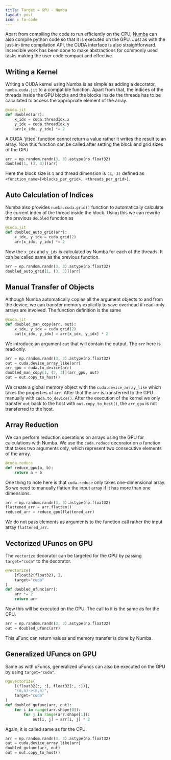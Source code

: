 ```yaml
---
title: Target = GPU - Numba
layout: post
icon : fa-code 
---
```


Apart from compiling the code to run efficiently on the CPU, [Numba](http://numba.pydata.org/) can also compile python code so that it is executed on the GPU. Just as with the just-in-time compilation API, the CUDA interface is also straightforward. Incredible work has been done to make abstractions for commonly used tasks making the user code compact and effective.

## Writing a Kernel  

Writing a CUDA kernel using Numba is as simple as adding a decorator, `numba.cuda.jit` to a compatible function. Apart from that, the indices of the threads inside the GPU blocks and the blocks inside the threads has to be calculated to access the appropriate element of the array.

```python
@cuda.jit
def doubled(arr):
    x_idx = cuda.threadIdx.x
    y_idx = cuda.threadIdx.y
    arr[x_idx, y_idx] *= 2
```

A CUDA 'jitted' function cannot return a value rather it writes the result to an array. Now this function can be called after setting the block and grid sizes of the GPU

```python
arr = np.random.randn(3, 3).astype(np.float32)
doubled[1, (3, 3)](arr)
```

Here the block size is `1` and thread dimension is `(3, 3)` defined as `<function_name>[<blocks_per_grid>, <threads_per_grid>]`.

## Auto Calculation of Indices  

Numba also provides `numba.cuda.grid()` function to automatically calculate the current index of the thread inside the block. Using this we can rewrite the previous `doubled` function as

```python
@cuda.jit
def doubled_auto_grid(arr):
    x_idx, y_idx = cuda.grid(2)
    arr[x_idx, y_idx] *= 2
```

Now the `x_idx` and `y_idx` is calculated by Numba for each of the threads. It can be called same as the previous function.

```python
arr = np.random.randn(3, 3).astype(np.float32)
doubled_auto_grid[1, (3, 3)](arr)
```

## Manual Transfer of Objects  

Although Numba automatically copies all the argument objects to and from the device, we can transfer memory explicitly to save overhead if read-only arrays are involved. The function definition is the same

```python
@cuda.jit
def doubled_man_copy(arr, out):
    x_idx, y_idx = cuda.grid(2)
    out[x_idx, y_idx] = arr[x_idx, y_idx] * 2
```

We introduce an argument `out` that will contain the output. The `arr` here is read only.

```python
arr = np.random.randn(3, 3).astype(np.float32)
out = cuda.device_array_like(arr)
arr_gpu = cuda.to_device(arr)
doubled_man_copy[1, (3, 3)](arr_gpu, out)
out = out.copy_to_host()
```

We create a global memory object with the `cuda.device_array_like` which takes the properties of `arr`. After that the `arr` is transferred to the GPU manually with `cuda.to_device()`. After the execution of the kernel we only transfer `out` back to the host with `out.copy_to_host()`, the `arr_gpu` is not transferred to the host.

## Array Reduction  

We can perform reduction operations on arrays using the GPU for calculations with Numba. We use the `cuda.reduce` decorator on a function that takes two arguments only, which represent two consecutive elements of the array.

```python
@cuda.reduce
def reduce_gpu(a, b):
    return a + b
```

One thing to note here is that `cuda.reduce` only takes one-dimensional array. So we need to manually flatten the input array if it has more than one dimensions.

```python
arr = np.random.randn(3, 3).astype(np.float32)
flattened_arr = arr.flatten()
reduced_arr = reduce_gpu(flattened_arr)
```

We do not pass elements as arguments to the function call rather the input array `flattened_arr`.

## Vectorized UFuncs on GPU  

The `vectorize` decorator can be targeted for the GPU by passing `target="cuda"` to the decorator.

```python
@vectorize(
    [float32(float32), ],
    target="cuda"
)
def doubled_ufunc(arr):
    arr *= 2
    return arr
```

Now this will be executed on the GPU. The call to it is the same as for the CPU.

```python
arr = np.random.randn(3, 3).astype(np.float32)
out = doubled_ufunc(arr)
```

This uFunc can return values and memory transfer is done by Numba.

## Generalized UFuncs on GPU  

Same as with uFuncs, generalized uFuncs can also be executed on the GPU by using `target="cuda"`.

```python
@guvectorize(
    [(float32[:, :], float32[:, :])],
    "(m,n)->(m,n)",
    target="cuda"
)
def doubled_gufunc(arr, out):
    for i in range(arr.shape[0]):
        for j in range(arr.shape[1]):
            out[i, j] = arr[i, j] * 2
```

Again, it is called same as for the CPU.

```python
arr = np.random.randn(3, 3).astype(np.float32)
out = cuda.device_array_like(arr)
doubled_gufunc(arr, out)
out = out.copy_to_host()
```
